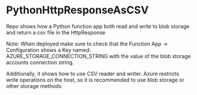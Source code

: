 # PythonHttpResponseAsCSV
Repo shows how a Python function app both read and write to blob storage and return a csv file in the HttpResponse

Note: When deployed make sure to check that the Function App -> Configuration shows a Key named: AZURE_STORAGE_CONNECTION_STRING with the value of the blob storage accounts connection string.

Additionally, it shows how to use CSV reader and writer. Azure restricts write operations on the host, so it is recommended to use blob storage or other storage methods
